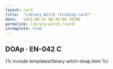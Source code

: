 ```yaml
---
layout: card
title:  "Library Witch (trading card)"
date:   2022-06-25 08:44:00 +0100
permalink: library-witch_(card)
incomplete: true
---
```


## DOAp &middot; EN-042 C

{% include templates/library-witch-doap.html %}